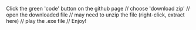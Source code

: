 Click the green 'code' button on the github page //
choose 'download zip' //
open the downloaded file //
may need to unzip the file (right-click, extract here) //
play the .exe file //
Enjoy!

